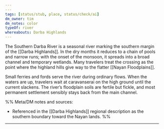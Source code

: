 ```yaml
---
---
tags: [status/stub, place, status/check/ai]
dm_owner: tim
dm_notes: color
typeOf: river
whereabouts: Darba Highlands
---
```


The Southern Darba River is a seasonal river marking the southern margin of the [[Darba Highlands]]. In the dry months it reduces to a chain of pools and narrow runs; with the onset of the monsoon, it spreads into a broad channel and temporary wetlands. Many travelers treat the crossing as the point where the highland hills give way to the flatter [[Nayan Floodplains]].

Small ferries and fords serve the river during ordinary flows. When the waters are up, travelers wait at caravanserai on the high ground until the current slackens. The river’s floodplain soils are fertile but fickle, and most permanent settlement sensibly stays back from the main channel.

%%
Meta/DM notes and sources:
- Referenced in the [[Darba Highlands]] regional description as the southern boundary toward the Nayan lands.
%%
---
